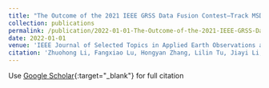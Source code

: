 ```yaml
---
title: "The Outcome of the 2021 IEEE GRSS Data Fusion Contest—Track MSD: Multitemporal Semantic Change Detection"
collection: publications
permalink: /publication/2022-01-01-The-Outcome-of-the-2021-IEEE-GRSS-Data-Fusion-ContestTrack-MSD-Multitemporal-Semantic-Change-Detection
date: 2022-01-01
venue: 'IEEE Journal of Selected Topics in Applied Earth Observations and Remote Sensing (J-STARS)'
citation: 'Zhuohong Li, Fangxiao Lu, Hongyan Zhang, Lilin Tu, Jiayi Li, Xin Huang, Caleb Robinson, Nikolay Malkin, Nebojsa Jojic, Pedram Ghamisi, Ronny H{\&quot;a}nsch, Naoto Yokoya,&quot;The Outcome of the 2021 IEEE GRSS Data Fusion Contest—Track MSD: Multitemporal Semantic Change Detection.&quot; IEEE Journal of Selected Topics in Applied Earth Observations and Remote Sensing (J-STARS), 2022.'
---
```

Use [Google Scholar](https://scholar.google.com/scholar?q=The+Outcome+of+the+2021+IEEE+GRSS+Data+Fusion+Contest—Track+MSD:+Multitemporal+Semantic+Change+Detection){:target="_blank"} for full citation